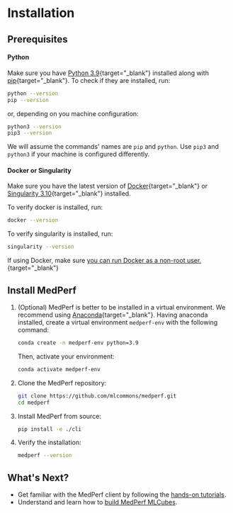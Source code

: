 # Installation

## Prerequisites

#### Python

Make sure you have [Python 3.9](https://www.python.org/downloads/){target="\_blank"} installed along with [pip](https://pip.pypa.io/en/stable/installation/){target="\_blank"}. To check if they are installed, run:

```bash
python --version
pip --version
```

or, depending on you machine configuration:

```bash
python3 --version
pip3 --version
```

We will assume the commands' names are `pip` and `python`. Use `pip3` and `python3` if your machine is configured differently.

#### Docker or Singularity

Make sure you have the latest version of [Docker](https://docs.docker.com/get-docker/){target="\_blank"} or [Singularity 3.10](https://docs.sylabs.io/guides/3.10/admin-guide/installation.html){target="\_blank"} installed.

To verify docker is installed, run:

```bash
docker --version
```

To verify singularity is installed, run:

```bash
singularity --version
```

If using Docker, make sure [you can run Docker as a non-root user.](https://docs.docker.com/engine/install/linux-postinstall/#manage-docker-as-a-non-root-user){target="\_blank"}

## Install MedPerf

1. (Optional) MedPerf is better to be installed in a virtual environment. We recommend using [Anaconda](https://docs.anaconda.com/anaconda/install/index.html){target="\_blank"}. Having anaconda installed, create a virtual environment `medperf-env` with the following command:

    ```bash
    conda create -n medperf-env python=3.9
    ```

    Then, activate your environment:

    ```bash
    conda activate medperf-env
    ```

2. Clone the MedPerf repository:

    ```bash
    git clone https://github.com/mlcommons/medperf.git
    cd medperf
    ```

3. Install MedPerf from source:

    ```bash
    pip install -e ./cli
    ```

4. Verify the installation:

    ```bash
    medperf --version
    ```

## What's Next?

- Get familiar with the MedPerf client by following the [hands-on tutorials](tutorials_overview.md).
- Understand and learn how to [build MedPerf MLCubes](../mlcubes/mlcubes.md).
